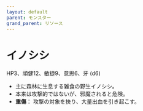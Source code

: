 ```yaml
---
layout: default
parent: モンスター
grand_parent: リソース
---
```


# イノシシ

HP3、頑健12、敏捷9、意思6、牙 (d6)

- 主に森林に生息する雑食の野生イノシシ。
- 本来は攻撃的ではないが、邪魔されると危険。
- **重傷**： 攻撃の対象を抉り、大量出血を引き起こす。

